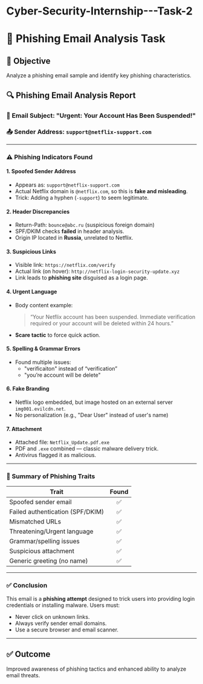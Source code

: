 # Cyber-Security-Internship---Task-2
# 📧 Phishing Email Analysis Task

## 🎯 Objective
Analyze a phishing email sample and identify key phishing characteristics.

## 🔍 Phishing Email Analysis Report

### 📌 Email Subject: "Urgent: Your Account Has Been Suspended!"

### 📤 Sender Address: `support@netflix-support.com`

---

### ⚠️ Phishing Indicators Found

#### 1. Spoofed Sender Address
- Appears as: `support@netflix-support.com`
- Actual Netflix domain is `@netflix.com`, so this is **fake and misleading**.
- Trick: Adding a hyphen (`-support`) to seem legitimate.

#### 2. Header Discrepancies
- Return-Path: `bounce@abc.ru` (suspicious foreign domain)
- SPF/DKIM checks **failed** in header analysis.
- Origin IP located in **Russia**, unrelated to Netflix.

#### 3. Suspicious Links
- Visible link: `https://netflix.com/verify`
- Actual link (on hover): `http://netflix-login-security-update.xyz`
- Link leads to **phishing site** disguised as a login page.

#### 4. Urgent Language
- Body content example:
  > “Your Netflix account has been suspended. Immediate verification required or your account will be deleted within 24 hours.”
- **Scare tactic** to force quick action.

#### 5. Spelling & Grammar Errors
- Found multiple issues:
  - "verificaiton" instead of “verification”
  - "you’re account will be delete"

#### 6. Fake Branding
- Netflix logo embedded, but image hosted on an external server `img001.evilcdn.net`.
- No personalization (e.g., "Dear User" instead of user's name)

#### 7. Attachment
- Attached file: `Netflix_Update.pdf.exe`
- PDF and `.exe` combined — classic malware delivery trick.
- Antivirus flagged it as malicious.

---

### 🧾 Summary of Phishing Traits

| Trait                            | Found |
|----------------------------------|:-----:|
| Spoofed sender email             | ✅    |
| Failed authentication (SPF/DKIM) | ✅    |
| Mismatched URLs                  | ✅    |
| Threatening/Urgent language      | ✅    |
| Grammar/spelling issues          | ✅    |
| Suspicious attachment            | ✅    |
| Generic greeting (no name)       | ✅    |

---

### ✅ Conclusion

This email is a **phishing attempt** designed to trick users into providing login credentials or installing malware. Users must:
- Never click on unknown links.
- Always verify sender email domains.
- Use a secure browser and email scanner.

---

## ✅ Outcome
Improved awareness of phishing tactics and enhanced ability to analyze email threats.

